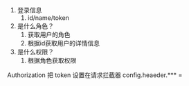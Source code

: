 1. 登录信息
   1. id/name/token
2. 是什么角色？
   1. 获取用户的角色
   2. 根据id获取用户的详情信息
3. 是什么权限？
   1. 根据角色获取权限



Authorization 把 token 设置在请求拦截器 config.heaeder.*** = 
